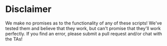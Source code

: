 # Disclaimer
We make no promises as to the functionality of any of these scripts! We've tested them and believe that they work, but can't promise that they'll work perfectly. If you find an error, please submit a pull request and/or chat with the TAs!
